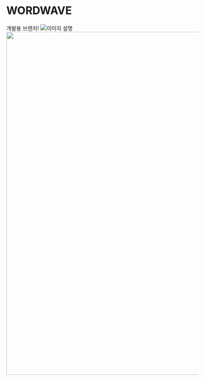 # WORDWAVE
 개발용 브렌치!
![이미지 설명](https://onedrive.live.com/embed?resid=64DC08F20910D73C%2126241&authkey=%21AFeWs34jOCUv328&width=1901&height=900)
<img src="https://onedrive.live.com/embed?resid=64DC08F20910D73C%2126241&authkey=%21AFeWs34jOCUv328&width=1901&height=900" width="1901" height="900" />